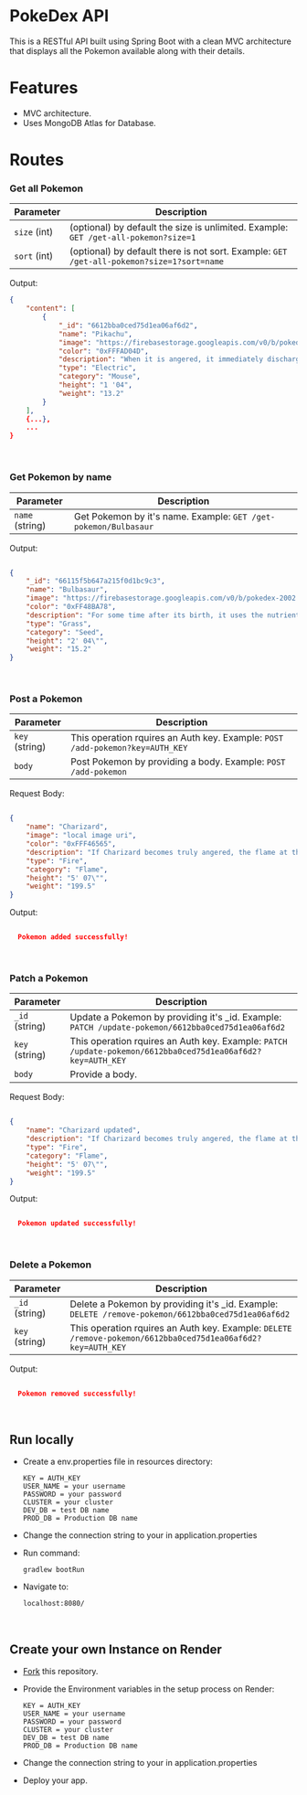 # PokeDex API

This is a RESTful API built using Spring Boot with a clean MVC architecture that displays all the Pokemon available along with their details.

# Features

- MVC architecture.
- Uses MongoDB Atlas for Database.

# Routes

### Get all Pokemon

| Parameter    | Description                                                                                                                                                                                   |
| ------------ | --------------------------------------------------------------------------------------------------------------------------------------------------------------------------------------------- |
| `size` (int) | (optional) by default the size is unlimited. Example: `GET /get-all-pokemon?size=1`                                                                                                           |
| `sort` (int) | (optional) by default there is not sort. Example: `GET /get-all-pokemon?size=1?sort=name`                                                                                                     |

Output:

```json
{
    "content": [
        {
            "_id": "6612bba0ced75d1ea06af6d2",
            "name": "Pikachu",
            "image": "https://firebasestorage.googleapis.com/v0/b/pokedex-2002.appspot.com/o/Pokemon%2FPikachu%20.png?alt=media&token=9e2f5ac2-6818-4fad-9e3f-81258418aa5a",
            "color": "0xFFFAD04D",
            "description": "When it is angered, it immediately discharges the energy stored in the pouches in its cheeks.",
            "type": "Electric",
            "category": "Mouse",
            "height": "1 '04",
            "weight": "13.2"
        }
    ],
    {...},
    ...
}
```

<br>

### Get Pokemon by name

| Parameter       | Description                                                                                                                                                                                   |
| --------------- | --------------------------------------------------------------------------------------------------------------------------------------------------------------------------------------------- |
| `name` (string) | Get Pokemon by it's name. Example: `GET /get-pokemon/Bulbasaur`                                                                                                                               |

Output:

```json

{
    "_id": "66115f5b647a215f0d1bc9c3",
    "name": "Bulbasaur",
    "image": "https://firebasestorage.googleapis.com/v0/b/pokedex-2002.appspot.com/o/Pokemon%2FBulbasaur.png?alt=media&token=daac3ff8-9f15-4d50-aae2-27c703ca1452",
    "color": "0xFF48BA78",
    "description": "For some time after its birth, it uses the nutrients that are packed into the seed on its back in order to grow.",
    "type": "Grass",
    "category": "Seed",
    "height": "2' 04\"",
    "weight": "15.2"
}
```

<br>

### Post a Pokemon

| Parameter       | Description                                                                                                                                                                                   |
| --------------- | --------------------------------------------------------------------------------------------------------------------------------------------------------------------------------------------- |
| `key` (string)  | This operation rquires an Auth key. Example: `POST /add-pokemon?key=AUTH_KEY`                                                                                                                 |
| `body`          | Post Pokemon by providing a body. Example: `POST /add-pokemon`                                                                                                                                |


Request Body:

```json

{
    "name": "Charizard",
    "image": "local image uri",
    "color": "0xFFF46565",
    "description": "If Charizard becomes truly angered, the flame at the tip of its tail burns in a light blue shade.",
    "type": "Fire",
    "category": "Flame",
    "height": "5' 07\"",
    "weight": "199.5"
}
```

Output:

```json

  Pokemon added successfully!
```

<br>

### Patch a Pokemon

| Parameter       | Description                                                                                                                                                                                   |
| --------------- | --------------------------------------------------------------------------------------------------------------------------------------------------------------------------------------------- |
| `_id` (string)  | Update a Pokemon by providing it's _id. Example: `PATCH /update-pokemon/6612bba0ced75d1ea06af6d2`                                                                                             |
| `key` (string)  | This operation rquires an Auth key. Example: `PATCH /update-pokemon/6612bba0ced75d1ea06af6d2?key=AUTH_KEY`                                                                                    |
| `body`          | Provide a body.                                                                                                                                                                               |


Request Body:

```json

{
    "name": "Charizard updated",
    "description": "If Charizard becomes truly angered, the flame at the tip of its tail burns in a light blue shade.",
    "type": "Fire",
    "category": "Flame",
    "height": "5' 07\"",
    "weight": "199.5"
}
```

Output:

```json

  Pokemon updated successfully!
```

<br>

### Delete a Pokemon

| Parameter       | Description                                                                                                                                                                                   |
| --------------- | --------------------------------------------------------------------------------------------------------------------------------------------------------------------------------------------- |
| `_id` (string)  | Delete a Pokemon by providing it's _id. Example: `DELETE /remove-pokemon/6612bba0ced75d1ea06af6d2`                                                                                            |
| `key` (string)  | This operation rquires an Auth key. Example: `DELETE /remove-pokemon/6612bba0ced75d1ea06af6d2?key=AUTH_KEY`                                                                                   |


Output:

```json

  Pokemon removed successfully!
```

<br>

## Run locally

- Create a env.properties file in resources directory:

  ```
  KEY = AUTH_KEY
  USER_NAME = your username
  PASSWORD = your password
  CLUSTER = your cluster
  DEV_DB = test DB name
  PROD_DB = Production DB name
  ```

- Change the connection string to your in application.properties

- Run command:

  ```
  gradlew bootRun
  ```

- Navigate to:
  
  ```
  localhost:8080/
  ```

<br>

## Create your own Instance on Render

- [Fork](https://github.com/prasidhanchan/pokedex-api/fork) this repository.
- Provide the Environment variables in the setup process on Render:

  ```
  KEY = AUTH_KEY
  USER_NAME = your username
  PASSWORD = your password
  CLUSTER = your cluster
  DEV_DB = test DB name
  PROD_DB = Production DB name
  ```

- Change the connection string to your in application.properties
- Deploy your app.
